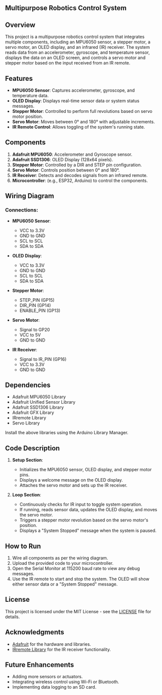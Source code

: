 

## Multipurpose Robotics Control System

## Overview

This project is a multipurpose robotics control system that integrates multiple components, including an MPU6050 sensor, a stepper motor, a servo motor, an OLED display, and an infrared (IR) receiver. The system reads data from an accelerometer, gyroscope, and temperature sensor, displays the data on an OLED screen, and controls a servo motor and stepper motor based on the input received from an IR remote.

## Features

- **MPU6050 Sensor**: Captures accelerometer, gyroscope, and temperature data.
- **OLED Display**: Displays real-time sensor data or system status messages.
- **Stepper Motor**: Controlled to perform full revolutions based on servo motor position.
- **Servo Motor**: Moves between 0° and 180° with adjustable increments.
- **IR Remote Control**: Allows toggling of the system's running state.
  
## Components

1. **Adafruit MPU6050**: Accelerometer and Gyroscope sensor.
2. **Adafruit SSD1306**: OLED Display (128x64 pixels).
3. **Stepper Motor**: Controlled by a DIR and STEP pin configuration.
4. **Servo Motor**: Controls position between 0° and 180°.
5. **IR Receiver**: Detects and decodes signals from an infrared remote.
6. **Microcontroller**: (e.g., ESP32, Arduino) to control the components.

## Wiring Diagram

### Connections:

- **MPU6050 Sensor**:
  - VCC to 3.3V
  - GND to GND
  - SCL to SCL
  - SDA to SDA
  
- **OLED Display**:
  - VCC to 3.3V
  - GND to GND
  - SCL to SCL
  - SDA to SDA

- **Stepper Motor**:
  - STEP_PIN (GP15)
  - DIR_PIN (GP14)
  - ENABLE_PIN (GP13)
  
- **Servo Motor**:
  - Signal to GP20
  - VCC to 5V
  - GND to GND
  
- **IR Receiver**:
  - Signal to IR_PIN (GP16)
  - VCC to 3.3V
  - GND to GND

## Dependencies

- Adafruit MPU6050 Library
- Adafruit Unified Sensor Library
- Adafruit SSD1306 Library
- Adafruit GFX Library
- IRremote Library
- Servo Library

Install the above libraries using the Arduino Library Manager.

## Code Description

1. **Setup Section**:
   - Initializes the MPU6050 sensor, OLED display, and stepper motor pins.
   - Displays a welcome message on the OLED display.
   - Attaches the servo motor and sets up the IR receiver.

2. **Loop Section**:
   - Continuously checks for IR input to toggle system operation.
   - If running, reads sensor data, updates the OLED display, and moves the servo motor.
   - Triggers a stepper motor revolution based on the servo motor's position.
   - Displays a "System Stopped" message when the system is paused.

## How to Run

1. Wire all components as per the wiring diagram.
2. Upload the provided code to your microcontroller.
3. Open the Serial Monitor at 115200 baud rate to view any debug messages.
4. Use the IR remote to start and stop the system. The OLED will show either sensor data or a "System Stopped" message.

## License

This project is licensed under the MIT License - see the [LICENSE](LICENSE) file for details.

## Acknowledgments

- [Adafruit](https://www.adafruit.com/) for the hardware and libraries.
- [IRremote Library](https://github.com/Arduino-IRremote/Arduino-IRremote) for the IR receiver functionality.

## Future Enhancements

- Adding more sensors or actuators.
- Integrating wireless control using Wi-Fi or Bluetooth.
- Implementing data logging to an SD card.
